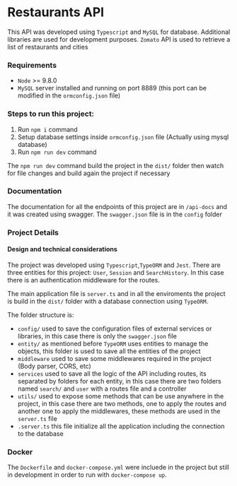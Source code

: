 # Restaurants API

This API was developed using `Typescript` and `MySQL` for database. Additional libraries are used for 
development purposes. `Zomato` API is used to retrieve a list of restaurants and cities

### Requirements

- `Node` >= 9.8.0
- `MySQL` server installed and running on port 8889 (this port can be modified in the `ormconfig.json` file)

### Steps to run this project:

1. Run `npm i` command
2. Setup database settings inside `ormconfig.json` file (Actually using mysql database)
3. Run `npm run dev` command

The `npm run dev` command build the project in the `dist/` folder then watch for file 
changes and build again the project if necessary

### Documentation

The documentation for all the endpoints of this project are in `/api-docs` and it was created using swagger. The `swagger.json`
file is in the `config` folder

### Project Details

#### Design and technical considerations

The project was developed using `Typescript`,`TypeORM` and `Jest`. There are three entities for this project: `User`, `Session` and `SearchHistory`. In this case there is an authentication middleware for the routes.

The main application file is `server.ts` and in all the enviroments the project is build in the `dist/` folder with a database connection using `TypeORM`. 

The folder structure is:

- `config/` used to save the configuration files of external services or libraries, in this case there is only the `swagger.json` file
- `entity/` as mentioned before `TypeORM` uses entities to manage the objects, this folder is used to save all the entities of the project
- `middleware` used to save some middlewares required in the project (Body parser, CORS, etc)
- `services` used to save all the logic of the API including routes, its separated by folders for each entity, in this case there are two folders named `search/` and `user` with a routes file and a controller
- `utils/` used to expose some methods that can be use anywhere in the project, in this case there are two methods, one to apply the routes and another one to apply the middlewares, these methods are used in the `server.ts` file
- `.server.ts` this file initialize all the application including the connection to the database

### Docker

The `Dockerfile` and `docker-compose.yml` were incluede in the project but still in development in order to run with `docker-compose up`.